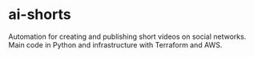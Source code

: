 # ai-shorts
Automation for creating and publishing short videos on social networks. Main code in Python and infrastructure with Terraform and AWS.
